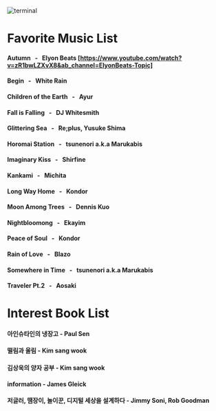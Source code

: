 ![terminal](https://github.com/CherryBIossom/CherryBIossom/assets/54832648/5fe85511-0c47-4244-9bc4-3c9f4093af81)
# Favorite Music List
#### Autumn &nbsp; - &nbsp; Elyon Beats [https://www.youtube.com/watch?v=zR1bwLZXvX8&ab_channel=ElyonBeats-Topic]
#### Begin &nbsp; - &nbsp; White Rain
#### Children of the Earth &nbsp; - &nbsp; Ayur
#### Fall is Falling &nbsp; - &nbsp; DJ Whitesmith
#### Glittering Sea &nbsp; - &nbsp; Re;plus, Yusuke Shima
#### Horomai Station &nbsp; - &nbsp; tsunenori a.k.a Marukabis
#### Imaginary Kiss &nbsp; - &nbsp; Shirfine
#### Kankami &nbsp; - &nbsp; Michita
#### Long Way Home &nbsp; - &nbsp; Kondor
#### Moon Among Trees &nbsp; - &nbsp; Dennis Kuo
#### Nightbloomong &nbsp; - &nbsp; Ekayim
#### Peace of Soul &nbsp; - &nbsp; Kondor
#### Rain of Love &nbsp; - &nbsp; Blazo
#### Somewhere in Time &nbsp; - &nbsp; tsunenori a.k.a Marukabis
#### Traveler Pt.2 &nbsp; - &nbsp; Aosaki






# Interest Book List
#### 아인슈타인의 냉장고 - Paul Sen
#### 떨림과 울림 - Kim sang wook
#### 김상욱의 양자 공부 - Kim sang wook
#### information - James Gleick
#### 저글러, 땜장이, 놀이꾼, 디지털 세상을 설계하다 - Jimmy Soni, Rob Goodman
